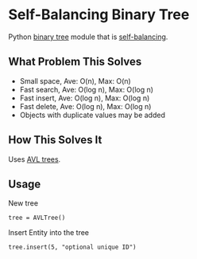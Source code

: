 Self-Balancing Binary Tree
=============

Python [binary tree] module that is [self-balancing].

What Problem This Solves
------------------------
* Small space,  Ave: O(n), Max: O(n)
* Fast search,  Ave: O(log n), Max: O(log n)
* Fast insert,  Ave: O(log n), Max: O(log n)
* Fast delete,  Ave: O(log n), Max: O(log n)
* Objects with duplicate values may be added

How This Solves It
------------------
Uses [AVL trees].

Usage
-----
New tree

`tree = AVLTree()`

Insert Entity into the tree

`tree.insert(5, "optional unique ID")`

[self-balancing]: https://en.wikipedia.org/wiki/Self-balancing_binary_search_tree
[binary tree]: https://en.wikipedia.org/wiki/Binary_tree
[AVL trees]: http://en.wikipedia.org/wiki/AVL_tree
